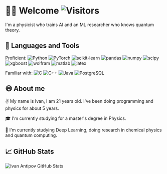 <!--
**ivantipow/ivantipow** is a ✨ _special_ ✨ repository because its `README.md` (this file) appears on your GitHub profile.

Here are some ideas to get you started:

- 🔭 I’m currently working on ...
- 🌱 I’m currently learning ...
- 👯 I’m looking to collaborate on ...
- 🤔 I’m looking for help with ...
- 💬 Ask me about ...
- 📫 How to reach me: ...
- 😄 Pronouns: ...
- ⚡ Fun fact: ...
-->

# 🙋‍♂️ Welcome ![Visitors](https://visitor-badge.glitch.me/badge?page_id=ivantipow) 

I'm a physicist who trains AI and an ML researcher who knows quantum theory.

## 🧰 Languages and Tools
Proficient: 
![Python](https://img.shields.io/badge/-Python-black?style=flat-square&logo=python)
![PyTorch](https://img.shields.io/badge/-PyTorch-black?style=flat-square&logo=pytorch)
![scikit-learn](https://img.shields.io/badge/-ScikitLearn-black?style=flat-square&logo=scikit-learn)
![pandas](https://img.shields.io/badge/-Pandas-black?style=flat-square&logo=pandas)
![numpy](https://img.shields.io/badge/-NumPy-black?style=flat-square&logo=numpy)
![scipy](https://img.shields.io/badge/-SciPy-black?style=flat-square&logo=scipy)
![xgboost](https://img.shields.io/badge/-XGBoost-black?style=flat-square&logo=xgboost)
![wolfram](https://img.shields.io/badge/-WolframLanguage-black?style=flat-square&logo=Wolfram-Mathematica)
![matlab](https://img.shields.io/badge/-MATLAB-black?style=flat-square&logo=matlab)
![latex](https://img.shields.io/badge/-LaTeX-black?style=flat-square&logo=latex)

Familiar with: 
![C](https://img.shields.io/badge/-C-black?style=flat-square&logo=C)
![C++](https://img.shields.io/badge/-C++-black?style=flat-square&logo=c%2B%2B)
![Java](https://img.shields.io/badge/-Java-black?style=flat-square&logo=Java)
![PostgreSQL](https://img.shields.io/badge/-PostgreSQL-black?style=flat-square&logo=PostgreSQL)

## 😄 About me 

✌️ My name is Ivan, I am 21 years old. I've been doing programming and physics for about 5 years. 

🎓 I'm currently studying for a master's degree in Physics.

🔎 I'm currently studying Deep Learning, doing research in chemical physics and quantum computing.


## 📈 GitHub Stats

![Ivan Antipov GitHub Stats](https://github-readme-stats.vercel.app/api?username=ivantipow&count_private=true&hide=contribs&show_icons=true&theme=tokyonight)
<!--
![Top Langs](https://github-readme-stats.vercel.app/api/top-langs/?username=ivantipow&count_private=true&hide=tsql&langs_count=7&theme=tokyonight&layout=compact)
-->
<!--
## 📫 How to reach me
[![Telegram](https://img.shields.io/badge/-Telegram-black?style=for-the-badge&logo=telegram)](https://t.me/ivan_e2)
-->
